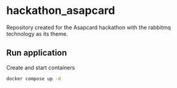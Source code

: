 # hackathon_asapcard
Repository created for the Asapcard hackathon with the rabbitmq technology as its theme.

## Run application
Create and start containers

```bash
docker compose up -d
```
